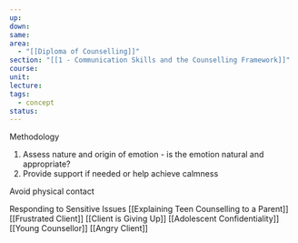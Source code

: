 ```yaml
---
up: 
down: 
same: 
area:
  - "[[Diploma of Counselling]]"
section: "[[1 - Communication Skills and the Counselling Framework]]"
course: 
unit: 
lecture: 
tags:
  - concept
status:
---
```

Methodology
1. Assess nature and origin of emotion - is the emotion natural and appropriate?
2. Provide support if needed or help achieve calmness

Avoid physical contact


Responding to Sensitive Issues
[[Explaining Teen Counselling to a Parent]]
[[Frustrated Client]]
[[Client is Giving Up]]
[[Adolescent Confidentiality]]
[[Young Counsellor]]
[[Angry Client]]
